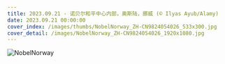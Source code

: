 ```yaml
---
title: 2023.09.21 - 诺贝尔和平中心内部，奥斯陆，挪威 (© Ilyas Ayub/Alamy)
date: 2023.09.21 00:00:00
cover_index: /images/thumbs/NobelNorway_ZH-CN9824054026_533x300.jpg
cover_detail: /images/NobelNorway_ZH-CN9824054026_1920x1080.jpg
---
```


![NobelNorway](/images/NobelNorway_ZH-CN9824054026_1920x1080.jpg)
